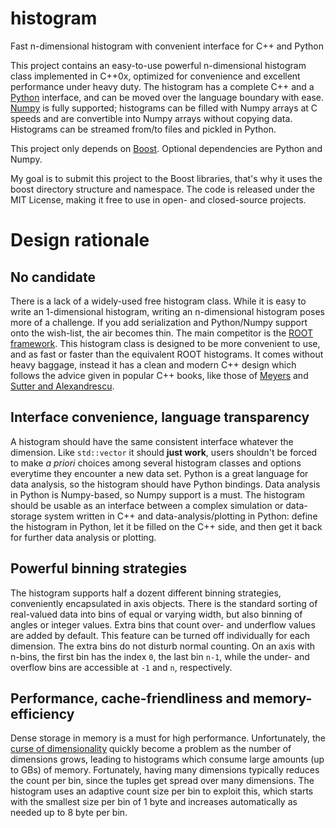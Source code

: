 # histogram
Fast n-dimensional histogram with convenient interface for C++ and Python

This project contains an easy-to-use powerful n-dimensional histogram class implemented in C++0x, optimized for convenience and excellent performance under heavy duty. The histogram has a complete C++ and a [Python](http://www.python.org) interface, and can be moved over the language boundary with ease. [Numpy](http://www.numpy.org) is fully supported; histograms can be filled with Numpy arrays at C speeds and are convertible into Numpy arrays without copying data. Histograms can be streamed from/to files and pickled in Python. 

This project only depends on [Boost](http://www.boost.org). Optional dependencies are Python and Numpy.

My goal is to submit this project to the Boost libraries, that's why it uses the boost directory structure and namespace. The code is released under the MIT License, making it free to use in open- and closed-source projects.

# Design rationale

## No candidate
There is a lack of a widely-used free histogram class. While it is easy to write an 1-dimensional histogram, writing an n-dimensional histogram poses more of a challenge. If you add serialization and Python/Numpy support onto the wish-list, the air becomes thin. The main competitor is the [ROOT framework](https://root.cern.ch). This histogram class is designed to be more convenient to use, and as fast or faster than the equivalent ROOT histograms. It comes without heavy baggage, instead it has a clean and modern C++ design which follows the advice given in popular C++ books, like those of [Meyers](http://www.aristeia.com/books.html) and [Sutter and Alexandrescu](http://www.gotw.ca/publications/c++cs.htm).

## Interface convenience, language transparency
A histogram should have the same consistent interface whatever the dimension. Like `std::vector` it should **just work**, users shouldn't be forced to make *a priori* choices among several histogram classes and options everytime they encounter a new data set. Python is a great language for data analysis, so the histogram should have Python bindings. Data analysis in Python is Numpy-based, so Numpy support is a must. The histogram should be usable as an interface between a complex simulation or data-storage system written in C++ and data-analysis/plotting in Python: define the histogram in Python, let it be filled on the C++ side, and then get it back for further data analysis or plotting. 

## Powerful binning strategies
The histogram supports half a dozent different binning strategies, conveniently encapsulated in axis objects. There is the standard sorting of real-valued data into bins of equal or varying width, but also binning of angles or integer values. Extra bins that count over- and underflow values are added by default. This feature can be turned off individually for each dimension. The extra bins do not disturb normal counting. On an axis with n-bins, the first bin has the index `0`, the last bin `n-1`, while the under- and overflow bins are accessible at `-1` and `n`, respectively.

## Performance, cache-friendliness and memory-efficiency
Dense storage in memory is a must for high performance. Unfortunately, the [curse of dimensionality](https://en.wikipedia.org/wiki/Curse_of_dimensionality) quickly become a problem as the number of dimensions grows, leading to histograms which consume large amounts (up to GBs) of memory. Fortunately, having many dimensions typically reduces the count per bin, since the tuples get spread over many dimensions. The histogram uses an adaptive count size per bin to exploit this, which starts with the smallest size per bin of 1 byte and increases automatically as needed up to 8 byte per bin.
